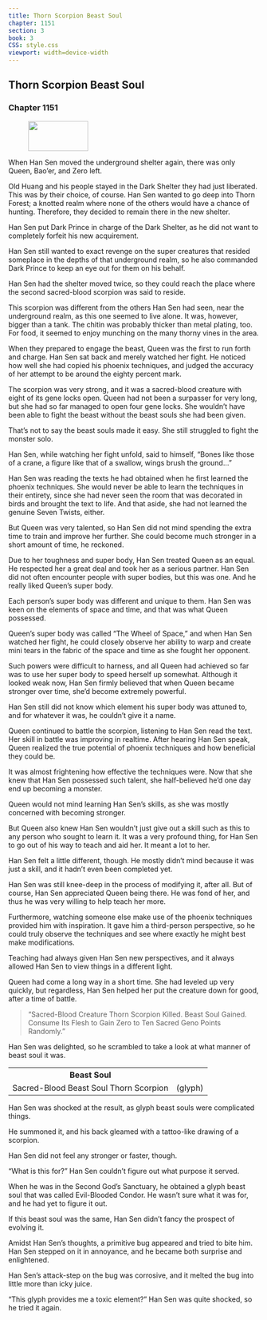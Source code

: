 ```yaml
---
title: Thorn Scorpion Beast Soul
chapter: 1151
section: 3
book: 3
CSS: style.css
viewport: width=device-width
---
```


## Thorn Scorpion Beast Soul

### Chapter 1151

<figure>
	<img src="../Images/gem.gif" alt="" id="gem" width="120" height="60" />
</figure>

When Han Sen moved the underground shelter again, there was only Queen, Bao’er, and Zero left.

Old Huang and his people stayed in the Dark Shelter they had just liberated. This was by their choice, of course. Han Sen wanted to go deep into Thorn Forest; a knotted realm where none of the others would have a chance of hunting. Therefore, they decided to remain there in the new shelter.

Han Sen put Dark Prince in charge of the Dark Shelter, as he did not want to completely forfeit his new acquirement.

Han Sen still wanted to exact revenge on the super creatures that resided someplace in the depths of that underground realm, so he also commanded Dark Prince to keep an eye out for them on his behalf.

Han Sen had the shelter moved twice, so they could reach the place where the second sacred-blood scorpion was said to reside.

This scorpion was different from the others Han Sen had seen, near the underground realm, as this one seemed to live alone. It was, however, bigger than a tank. The chitin was probably thicker than metal plating, too. For food, it seemed to enjoy munching on the many thorny vines in the area.

When they prepared to engage the beast, Queen was the first to run forth and charge. Han Sen sat back and merely watched her fight. He noticed how well she had copied his phoenix techniques, and judged the accuracy of her attempt to be around the eighty percent mark.

The scorpion was very strong, and it was a sacred-blood creature with eight of its gene locks open. Queen had not been a surpasser for very long, but she had so far managed to open four gene locks. She wouldn’t have been able to fight the beast without the beast souls she had been given.

That’s not to say the beast souls made it easy. She still struggled to fight the monster solo.

Han Sen, while watching her fight unfold, said to himself, “Bones like those of a crane, a figure like that of a swallow, wings brush the ground…”

Han Sen was reading the texts he had obtained when he first learned the phoenix techniques. She would never be able to learn the techniques in their entirety, since she had never seen the room that was decorated in birds and brought the text to life. And that aside, she had not learned the genuine Seven Twists, either.

But Queen was very talented, so Han Sen did not mind spending the extra time to train and improve her further. She could become much stronger in a short amount of time, he reckoned.

Due to her toughness and super body, Han Sen treated Queen as an equal. He respected her a great deal and took her as a serious partner. Han Sen did not often encounter people with super bodies, but this was one. And he really liked Queen’s super body.

Each person’s super body was different and unique to them. Han Sen was keen on the elements of space and time, and that was what Queen possessed.

Queen’s super body was called “The Wheel of Space,” and when Han Sen watched her fight, he could closely observe her ability to warp and create mini tears in the fabric of the space and time as she fought her opponent.

Such powers were difficult to harness, and all Queen had achieved so far was to use her super body to speed herself up somewhat. Although it looked weak now, Han Sen firmly believed that when Queen became stronger over time, she’d become extremely powerful.

Han Sen still did not know which element his super body was attuned to, and for whatever it was, he couldn’t give it a name.

Queen continued to battle the scorpion, listening to Han Sen read the text. Her skill in battle was improving in realtime. After hearing Han Sen speak, Queen realized the true potential of phoenix techniques and how beneficial they could be.

It was almost frightening how effective the techniques were. Now that she knew that Han Sen possessed such talent, she half-believed he’d one day end up becoming a monster.

Queen would not mind learning Han Sen’s skills, as she was mostly concerned with becoming stronger.

But Queen also knew Han Sen wouldn’t just give out a skill such as this to any person who sought to learn it. It was a very profound thing, for Han Sen to go out of his way to teach and aid her. It meant a lot to her.

Han Sen felt a little different, though. He mostly didn’t mind because it was just a skill, and it hadn’t even been completed yet.

Han Sen was still knee-deep in the process of modifying it, after all. But of course, Han Sen appreciated Queen being there. He was fond of her, and thus he was very willing to help teach her more.

Furthermore, watching someone else make use of the phoenix techniques provided him with inspiration. It gave him a third-person perspective, so he could truly observe the techniques and see where exactly he might best make modifications.

Teaching had always given Han Sen new perspectives, and it always allowed Han Sen to view things in a different light.

Queen had come a long way in a short time. She had leveled up very quickly, but regardless, Han Sen helped her put the creature down for good, after a time of battle.

> “Sacred-Blood Creature Thorn Scorpion Killed. Beast Soul Gained. Consume Its Flesh to Gain Zero to Ten Sacred Geno Points Randomly.”

Han Sen was delighted, so he scrambled to take a look at what manner of beast soul it was.

<div class=“tables”>
	<table class=“beast”>
		<tr>
			<th colspan=“2”>Beast Soul</th>
		</tr><tr>
			<td> Sacred-Blood Beast Soul Thorn Scorpion </td>
			<td>(glyph)</td>
		</tr>
	</table>
	<!--Sacred-Blood Beast Soul Thorn Scorpion: Glyph Beast Soul.-->
</div> 

Han Sen was shocked at the result, as glyph beast souls were complicated things.

He summoned it, and his back gleamed with a tattoo-like drawing of a scorpion.

Han Sen did not feel any stronger or faster, though.

“What is this for?” Han Sen couldn’t figure out what purpose it served.

When he was in the Second God’s Sanctuary, he obtained a glyph beast soul that was called Evil-Blooded Condor. He wasn’t sure what it was for, and he had yet to figure it out.

If this beast soul was the same, Han Sen didn’t fancy the prospect of evolving it.

Amidst Han Sen’s thoughts, a primitive bug appeared and tried to bite him. Han Sen stepped on it in annoyance, and he became both surprise and enlightened.

Han Sen’s attack-step on the bug was corrosive, and it melted the bug into little more than icky juice.

“This glyph provides me a toxic element?” Han Sen was quite shocked, so he tried it again.